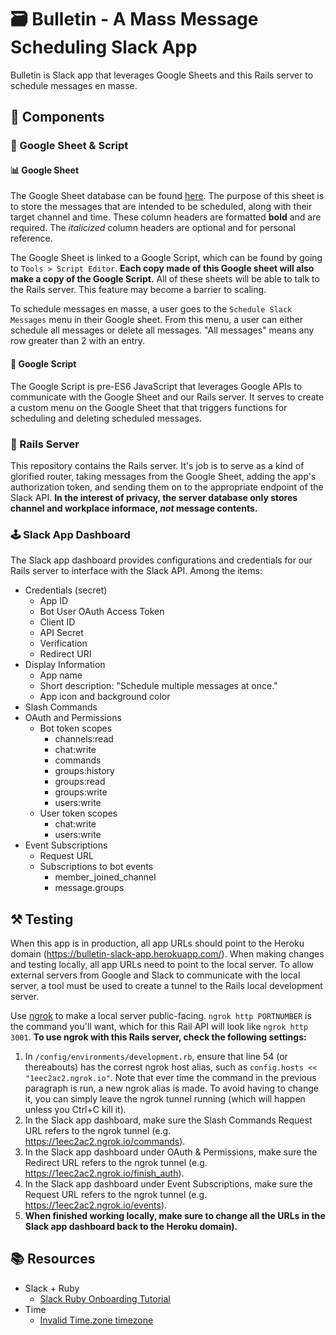 # 🗃 Bulletin - A Mass Message Scheduling Slack App

Bulletin is Slack app that leverages Google Sheets and this Rails server to schedule messages en masse.

## 🔩 Components

### 📑 Google Sheet & Script

#### 📊 Google Sheet

The Google Sheet database can be found [here](https://docs.google.com/spreadsheets/d/1FNN6pRAMpxZPdT4reFGSqo_2EPYo6W-X9wLFmuWbWYU/edit#gid=0). The purpose of this sheet is to store the messages that are intended to be scheduled, along with their target channel and time. These column headers are formatted **bold** and are required. The _italicized_ column headers are optional and for personal reference.

The Google Sheet is linked to a Google Script, which can be found by going to `Tools > Script Editor`. **Each copy made of this Google sheet will also make a copy of the Google Script.** All of these sheets will be able to talk to the Rails server. This feature may become a barrier to scaling.

To schedule messages en masse, a user goes to the `Schedule Slack Messages` menu in their Google sheet. From this menu, a user can either schedule all messages or delete all messages. "All messages" means any row greater than 2 with an entry.

#### 📝 Google Script

The Google Script is pre-ES6 JavaScript that leverages Google APIs to communicate with the Google Sheet and our Rails server. It serves to create a custom menu on the Google Sheet that that triggers functions for scheduling and deleting scheduled messages.

### 🚂 Rails Server

This repository contains the Rails server. It's job is to serve as a kind of glorified router, taking messages from the Google Sheet, adding the app's authorization token, and sending them on to the appropriate endpoint of the Slack API. **In the interest of privacy, the server database only stores channel and workplace informace, _not_ message contents.**

### 🕹 Slack App Dashboard

The Slack app dashboard provides configurations and credentials for our Rails server to interface with the Slack API. Among the items:

- Credentials (secret)
  - App ID
  - Bot User OAuth Access Token
  - Client ID
  - API Secret
  - Verification
  - Redirect URI
- Display Information
  - App name
  - Short description: "Schedule multiple messages at once."
  - App icon and background color
- Slash Commands
- OAuth and Permissions
  - Bot token scopes
    - channels:read
    - chat:write
    - commands
    - groups:history
    - groups:read
    - groups:write
    - users:write
  - User token scopes
    - chat:write
    - users:write
- Event Subscriptions
  - Request URL
  - Subscriptions to bot events
    - member_joined_channel
    - message.groups

## ⚒ Testing

When this app is in production, all app URLs should point to the Heroku domain (https://bulletin-slack-app.herokuapp.com/). When making changes and testing locally, all app URLs need to point to the local server. To allow external servers from Google and Slack to communicate with the local server, a tool must be used to create a tunnel to the Rails local development server.

Use [ngrok](https://dashboard.ngrok.com/get-started) to make a local server public-facing. `ngrok http PORTNUMBER` is the command you'll want, which for this Rail API will look like `ngrok http 3001`. **To use ngrok with this Rails server, check the following settings:**

1. In `/config/environments/development.rb`, ensure that line 54 (or thereabouts) has the correst ngrok host alias, such as `config.hosts << "1eec2ac2.ngrok.io"`. Note that ever time the command in the previous paragraph is run, a new ngrok alias is made. To avoid having to change it, you can simply leave the ngrok tunnel running (which will happen unless you Ctrl+C kill it). 
2. In the Slack app dashboard, make sure the Slash Commands Request URL refers to the ngrok tunnel (e.g. https://1eec2ac2.ngrok.io/commands).
3. In the Slack app dashboard under OAuth & Permissions, make sure the Redirect URL refers to the ngrok tunnel (e.g. https://1eec2ac2.ngrok.io/finish_auth).
4. In the Slack app dashboard under Event Subscriptions, make sure the Request URL refers to the ngrok tunnel (e.g. https://1eec2ac2.ngrok.io/events).
5. **When finished working locally, make sure to change all the URLs in the Slack app dashboard back to the Heroku domain).**

## 📚 Resources

- Slack + Ruby
  - [Slack Ruby Onboarding Tutorial](https://github.com/slackapi/Slack-Ruby-Onboarding-Tutorial)
- Time
  - [Invalid Time.zone timezone](https://stackoverflow.com/questions/31565999/invalid-timezone)
